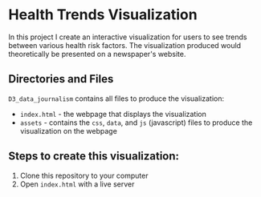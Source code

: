 # Health Trends Visualization
In this project I create an interactive visualization for users to see trends between various health risk factors. The visualization produced would theoretically be presented on a newspaper's website.

## Directories and Files
`D3_data_journalism` contains all files to produce the visualization:
* `index.html` - the webpage that displays the visualization
* `assets` - contains the `css`, `data`, and `js` (javascript) files to produce the visualization on the webpage

## Steps to create this visualization:
1. Clone this repository to your computer
2. Open `index.html` with a live server

